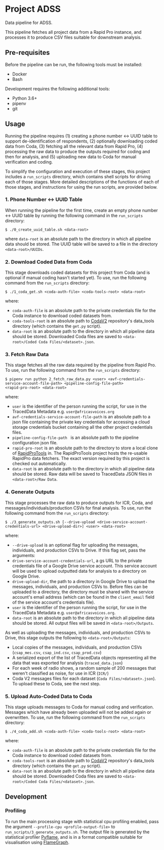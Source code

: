 # Project ADSS
Data pipeline for ADSS.

This pipeline fetches all project data from a Rapid Pro instance, and processes it to produce CSV files suitable
for downstream analysis.

## Pre-requisites
Before the pipeline can be run, the following tools must be installed:
 - Docker
 - Bash
 
Development requires the following additional tools:
 - Python 3.6+
 - pipenv
 - git

## Usage
Running the pipeline requires 
(1) creating a phone number <-> UUID table to support de-identification of respondents, 
(2) optionally downloading coded data from Coda, 
(3) fetching all the relevant data from Rapid Pro, 
(4) processing the raw data to produce the outputs required for coding and then for analysis, and
(5) uploading new data to Coda for manual verification and coding.

To simplify the configuration and execution of these stages, this project includes a `run_scripts`
directory, which contains shell scripts for driving each of those stages. 
More detailed descriptions of the functions of each of those stages, and instructions for using
the run scripts, are provided below. 

### 1. Phone Number <-> UUID Table
When running the pipeline for the first time, create an empty phone number <-> UUID table by running the following 
command in the `run_scripts` directory:

```
$ ./0_create_uuid_table.sh <data-root> 
```

where `data-root` is an absolute path to the directory in which all pipeline data should be stored. 
The UUID table will be saved to a file in the directory `<data-root>/UUIDs`.

### 2. Download Coded Data from Coda
This stage downloads coded datasets for this project from Coda (and is optional if manual coding hasn't started yet).
To use, run the following command from the `run_scripts` directory: 

```
$ ./1_coda_get.sh <coda-auth-file> <coda-tools-root> <data-root>
```

where:
- `coda-auth-file` is an absolute path to the private credentials file for the Coda instance to download coded datasets from.
- `coda-tools-root` is an absolute path to [CodaV2](https://github.com/AfricasVoices/CodaV2) repository's 
  data_tools directory (which contains the `get.py` script).
- `data-root` is an absolute path to the directory in which all pipeline data should be stored.
  Downloaded Coda files are saved to `<data-root>/Coded Coda Files/<dataset>.json`.

### 3. Fetch Raw Data
This stage fetches all the raw data required by the pipeline from Rapid Pro.
To use, run the following command from the `run_scripts` directory:

```
$ pipenv run python 2_fetch_raw_data.py <user> <avf-credentials-service-account-file-path> <pipeline-config-file-path> 
<rapid-pro-root> <data-root>
```

where:
- `user` is the identifier of the person running the script, for use in the TracedData Metadata 
   e.g. `user@africasvoices.org` 
- `avf-credentials-service-account-file-path` is an absolute path to a json file containing the private key credentials
  for accessing a cloud storage credentials bucket containing all the other project credentials files.
- `pipeline-config-file-path ` is an absolute path to the pipeline configuration json file.
- `rapid-pro-root` is an absolute path to the directory to store a local clone of 
   [RapidProTools](https://github.com/AfricasVoices/RapidProTools) in.
   The RapidProTools project hosts the re-usable RapidPro data fetchers.
   The exact version required by this project is checked out automatically.
 - `data-root` is an absolute path to the directory in which all pipeline data should be stored.
   Raw data will be saved to TracedData JSON files in `<data-root>/Raw Data`.

### 4. Generate Outputs
This stage processes the raw data to produce outputs for ICR, Coda, and messages/individuals/production
CSVs for final analysis.
To use, run the following command from the `run_scripts` directory:

```
$ ./3_generate_outputs.sh [--drive-upload <drive-service-account-credentials-url> <drive-upload-dir>] <user> <data-root>
```

where:
 - `--drive-upload` is an optional flag for uploading the messages, individuals, and production CSVs to Drive.
   If this flag set, pass the arguments:
  - `drive-service-account-credentials-url`, a gs URL to the private credentials file of a Google Drive service account.
    This service account will be used to upload outputted data for analysis to a directory on Google Drive.
  - `drive-upload-dir`, the path to a directory in Google Drive to upload the messages, individuals, and production 
    CSVs to. Before files can be uploaded to a directory, the directory must be shared with the service account's 
    email address (which can be found in the `client_email` field of the service account's credentials file).
 - `user` is the identifier of the person running the script, for use in the TracedData Metadata 
   e.g. `user@africasvoices.org`.
 - `data-root` is an absolute path to the directory in which all pipeline data should be stored.
   All output files will be saved in `<data-root>/Outputs`.
   
As well as uploading the messages, individuals, and production CSVs to Drive, this stage outputs the following to
`<data-root>/Outputs`:
 - Local copies of the messages, individuals, and production CSVs (`csap_mes.csv`, `csap_ind.csv`, `csap_prod.csv`)
 - A serialized export of the list of TracedData objects representing all the data that was exported for analysis 
   (`traced_data.json`)
 - For each week of radio shows, a random sample of 200 messages that weren't classified as noise, for use in ICR (`ICR/`)
 - Coda V2 messages files for each dataset (`Coda Files/<dataset>.json`). To upload these to Coda, see the next step.

### 5. Upload Auto-Coded Data to Coda
This stage uploads messages to Coda for manual coding and verification.
Messages which have already been uploaded will not be added again or overwritten.
To use, run the following command from the `run_scripts` directory:

```
$ ./4_coda_add.sh <coda-auth-file> <coda-tools-root> <data-root>
```

where:
- `coda-auth-file` is an absolute path to the private credentials file for the Coda instance to download coded datasets from.
- `coda-tools-root` is an absolute path to [CodaV2](https://github.com/AfricasVoices/CodaV2) repository's 
  data_tools directory (which contains the `get.py` script).
- `data-root` is an absolute path to the directory in which all pipeline data should be stored.
  Downloaded Coda files are saved to `<data-root>/Coded Coda Files/<dataset>.json`.

## Development

### Profiling
To run the main processing stage with statistical cpu profiling enabled, pass the argument 
`--profile-cpu <profile-output-file>` to `run_scripts/3_generate_outputs.sh`.
The output file is generated by the statistical profiler [Pyflame](https://github.com/uber/pyflame), and is in a 
format compatible suitable for visualisation using [FlameGraph](https://github.com/brendangregg/FlameGraph).
